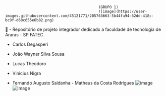 
                                              (GRUPO 1)
                                              ![image](https://user-images.githubusercontent.com/45121771/205763663-5b44fa94-62dd-418c-bc9f-d68c655e6b82.png)

🤠 - Repositório de projeto integrador dedicado a faculdade de tecnologia de Araras - SP FATEC.     

- Carlos Degasperi

- João Wayner Silva Sousa
- Lucas Theodoro

- Vinicius Nigra


- Fernando Augusto Saldanha                                                                                             - Matheus da Costa Rodrigues
![image](https://user-images.githubusercontent.com/45121771/205763922-ef2f6e6d-815d-4ef4-a678-3e419cd17512.png)                   ![image](https://user-images.githubusercontent.com/45121771/205763988-fe935da7-81a6-41de-b635-a5302ae73b36.png)


